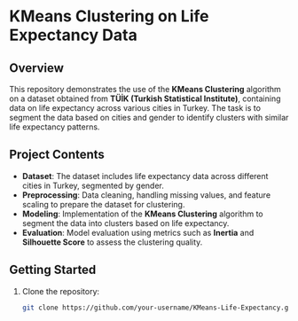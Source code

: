# KMeans Clustering on Life Expectancy Data

## Overview
This repository demonstrates the use of the **KMeans Clustering** algorithm on a dataset obtained from **TÜİK (Turkish Statistical Institute)**, containing data on life expectancy across various cities in Turkey. The task is to segment the data based on cities and gender to identify clusters with similar life expectancy patterns.

## Project Contents
- **Dataset**: The dataset includes life expectancy data across different cities in Turkey, segmented by gender.
- **Preprocessing**: Data cleaning, handling missing values, and feature scaling to prepare the dataset for clustering.
- **Modeling**: Implementation of the **KMeans Clustering** algorithm to segment the data into clusters based on life expectancy.
- **Evaluation**: Model evaluation using metrics such as **Inertia** and **Silhouette Score** to assess the clustering quality.

## Getting Started
1. Clone the repository:
   ```bash
   git clone https://github.com/your-username/KMeans-Life-Expectancy.git
